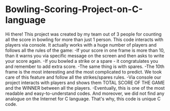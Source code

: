 # Bowling-Scoring-Project-on-C-language
 Hi there! This project was created by my team out of 3 people for counting all the score in bowling for more than just 1 person. This code interacts with players via console. It actually works with a huge number of players and follows all the rules of the game:
	-If your score in one frame is more than 10, than it warns you via specific message on the screen and then asks to write your score again.
	-If you bowled a strike or a spare - it congratulates you and remember to add extra score.
	-The same thing is with spares.
	-The 10th frame is the most interesting and the most complicated to predict. We took care of this feature and follow all the strikes/spares rules. 
	-Via console our project interacts with players and shows them TOTAL SCORE OF THE GAME and the WINNER between all the players.
	-Eventually, this is one of the most readable and easy-to-understand codes. And moreover, we did not find any analogue on the Internet for C language. That's why, this code is unique C code.
